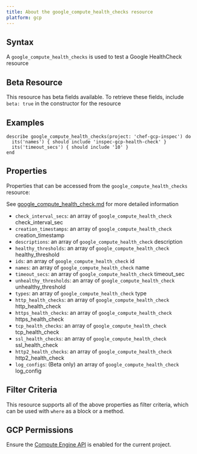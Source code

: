 ```yaml
---
title: About the google_compute_health_checks resource
platform: gcp
---
```


## Syntax
A `google_compute_health_checks` is used to test a Google HealthCheck resource


## Beta Resource
This resource has beta fields available. To retrieve these fields, include `beta: true` in the constructor for the resource

## Examples
```
describe google_compute_health_checks(project: 'chef-gcp-inspec') do
  its('names') { should include 'inspec-gcp-health-check' }
  its('timeout_secs') { should include '10' }
end
```

## Properties
Properties that can be accessed from the `google_compute_health_checks` resource:

See [google_compute_health_check.md](google_compute_health_check.md) for more detailed information
  * `check_interval_secs`: an array of `google_compute_health_check` check_interval_sec
  * `creation_timestamps`: an array of `google_compute_health_check` creation_timestamp
  * `descriptions`: an array of `google_compute_health_check` description
  * `healthy_thresholds`: an array of `google_compute_health_check` healthy_threshold
  * `ids`: an array of `google_compute_health_check` id
  * `names`: an array of `google_compute_health_check` name
  * `timeout_secs`: an array of `google_compute_health_check` timeout_sec
  * `unhealthy_thresholds`: an array of `google_compute_health_check` unhealthy_threshold
  * `types`: an array of `google_compute_health_check` type
  * `http_health_checks`: an array of `google_compute_health_check` http_health_check
  * `https_health_checks`: an array of `google_compute_health_check` https_health_check
  * `tcp_health_checks`: an array of `google_compute_health_check` tcp_health_check
  * `ssl_health_checks`: an array of `google_compute_health_check` ssl_health_check
  * `http2_health_checks`: an array of `google_compute_health_check` http2_health_check
  * `log_configs`: (Beta only) an array of `google_compute_health_check` log_config

## Filter Criteria
This resource supports all of the above properties as filter criteria, which can be used
with `where` as a block or a method.

## GCP Permissions

Ensure the [Compute Engine API](https://console.cloud.google.com/apis/library/compute.googleapis.com/) is enabled for the current project.
